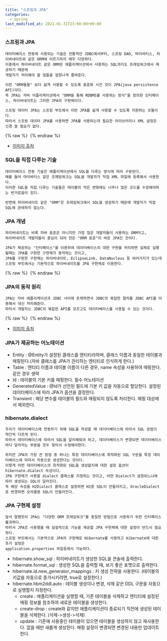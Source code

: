 ```yaml
---
title: "스프링과 JPA"
categories: 
  - spring
last_modified_at: 2021-01-31T23:00:00+09:00
---
```


### 스프링과 JPA
    데이터베이스 연동에 사용되는 기술은 전통적인 JDBC에서부터, 스프링 DAO, 마이바티스, 하이버네이트와 같은 ORM에 이르기까지 매우 다양하다.
    이중에서 하이버네이트 같은 ORM은 애플리케이션에서 사용하는 SQL까지도 프레임워크에서 제공하기 때문에
    개발자가 처리해야 할 일들을 엄청나게 줄여준다.
    
    이런 "ORM들을" 보다 쉽게 사용할 수 있도록 표준화 시킨 것이 JPA(java persistence API)이다.    
    즉 JPA는 자바 어플리케이션에서 "ORM을 통해 RDBMS를 사용하는 방식"을 정의한 인터페이스, 하이버네이트는 그러한 JPA의 구현체이다.

    스프링 데이터 JPA는 스프링 부트에서 이런 JPA를 쉽게 사용할 수 있도록 지원하는 모듈이다.
    따라서 스프링 데이터 JPA를 사용하면 JPA를 사용하는데 필요한 라이브러리나 XML 설정은 신경 쓸 필요가 없다.
    
{% raw %} <img src="https://chohongjae.github.io/assets/img/20210131spring과jpa/datajpa.png" alt=""> {% endraw %}
- [이미지 출처](https://suhwan.dev/2019/02/24/jpa-vs-hibernate-vs-spring-data-jpa/)


### SQL을 직접 다루는 기술
    데이터베이스 연동 기술은 애플리케이션에서 SQL을 다루는 방식에 따라 구분된다.
    예를 들어 마이바티스 같은 프페임워크는 SQL을 개발자가 직접 XML 파일에 등록해서 사용한다.
    이러한 SQL을 직접 다루는 기술들은 테이블의 작은 변화에도 너무나 많은 코드를 수정해야하는 번거로움이 있다.
    
    반면에 하이버네이트 같은 "ORM"은 프레임워크에서 SQL을 생성하기 때문에 개발자가 직접 SQL에 관여하지 않는다.
    
### JPA 개념
    하이버네이트는 비록 자바 표준은 아니지만 가장 많은 개발자들이 사용하는 ORM이고,
    하이버네이트 개발자들이 중심이 되어 만든 "ORM 표준"이 바로 JPA인 것이다.
    
    JPA가 제공하는 "인터페이스"를 이용하여 데이터베이스의 대한 구현을 처리하면 실제로 실행될때는 JPA를 구현한 구현체가 동작하는 것이고,
    JPA를 구현한 구현체는 하이버네이트, EclipseLink, DataNucleus 등 여러가지가 있는데 
    스프링 부트에서는 기본적으로 하이버네이트를 JPA 구현체로 이용한다.    
    
{% raw %} <img src="https://chohongjae.github.io/assets/img/20210131spring과jpa/jpa.png" alt=""> {% endraw %}

### JPA의 동작 원리
    JPA는 자바 애플리케이션과 JDBC 사이에 존재하면서 JDBC의 복잡한 절차를 JDBC API를 이용해서 대신 처리해준다.
    따라서 개발자는 JDBC의 복잡한 API를 모르고도 데이터베이스를 사용할 수 있는 것이다.
    
{% raw %} <img src="https://chohongjae.github.io/assets/img/20210131spring과jpa/jpa3.png" alt=""> {% endraw %}
- [이미지 출처](https://skyblue300a.tistory.com/7)

### JPA가 제공하는 어노테이션
- Entity : @Entity가 설정된 클래스를 엔티티라하며, 클래스 이름과 동일한 테이블과 매핑된다.(자바 클래스를 JPA가 관리하는 엔티티로 인식하게 한다.)
- Table : 엔티티 이름과 테이블 이름이 다른 경우, name 속성을 사용하여 매핑한다. 같은 경우 생략
- Id : 테이블의 기본 키를 매핑한다. 필수 어노테이션
- GeneratedValue : @Id가 선언된 필드에 기본 키 값을 자동으로 할당한다. 설정된 데이터베이스에 따라 JPA가 옵션을 결정한다.
- Transient : 해당 변수를 테이블의 필드와 매핑되지 않도록 처리한다. 매핑 대상에서 제외한다.

### hibernate.dialect
    우리가 데이터베이스에 연동하기 위해 SQL을 작성할 때 데이터베이스에 따라서 SQL 문법이 약간씩 다르게 된다.
    따라서 데이터베이스에 따라서 SQL을 달리해줘야 하고, 데이터베이스가 변경되면 데이터베이스마다 달라지는 부분을 모두 찾아서 수정해야한다.
    
    하지만 JPA의 가장 큰 장점 중 하나는 특정 데이터베이스에 최적화된 SQL 구문을 특정 데이터베이스에 따라서 자동으로 생성한다는 것이다.
    이렇게 어떤 데이터베이스의 최적화된 SQL을 생성할지에 대한 설정 옵션이 hibernate.dialect 속성이다.
    JPA 구현체가 사용할 dialect 클래스를 지정하는 것이고, 어떤 Dialect가 설정되느냐에 따라 생성되는 SQL이 달라진다.
    즉 해당 속성을 H2Dialect 클래스로 설정하면 H2용 SQL이 만들어지고, OracleDialect 로 변경하면 오라클용 SQL이 만들어진다.


### JPA 구현체 설정
    앞서 말했듯이 JPA는 "다양한 ORM 프레임워크"를 동일한 방법으로 사용하기 위한 인터페이스 불과하다.
    따라서 JPA르 사용했을 때 실질적으로 기능을 제공할 JPA 구현체에 대한 설정이 반드시 필요하다.
    스프링 부트에서는 기본적으로 JPA의 구현체로 Hibernate를 사용하고 Hibernate에 대한 추가 설정은
    application.properties 파일등에서 가능하다.
 
- hibernate.show_sql : 하이버네이트가 생성한 SQL을 콘솔에 출력한다.
- hibernate.format_sql : 생성한 SQL을 출력할 때, 보기 좋은 포멧으로 출력한다.
- hibernate.id.new_generator_mappings : 키 생성 전략을 사용한다. (테이블의 키값을 자동으로 증가시키려면, true로 설정한다.)
- hibernate.hbm2ddl.auto : 테이블 생성이나 변경, 삭제 같은 DDL 구문을 자동으로 실행할지 지정한다.
    - create : 애플리케이션을 실행할 때, 기존 테이블을 삭제하고 엔티티에 설정된 매핑 정보를 참조하여 새로운 테이블을 생성한다.
    - create-drop : create와 같지만 애플리케이션이 종료되기 직전에 생성된 테이블을 삭제한다. (삭제->생성->삭제)
    - update : 기존에 사용중인 테이블이 있으면 테이블을 생성하지 않고 재사용한다. 없을 때만 새롭게 생성한다. 매핑 설정이 변경되면 변경된 내용만 업데이트한다.

    
    
    
    